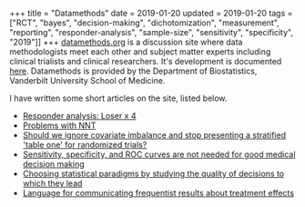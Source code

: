 +++
title = "Datamethods"
date = 2019-01-20
updated = 2019-01-20
tags = ["RCT", "bayes", "decision-making", "dichotomization",
"measurement", "reporting", "responder-analysis", "sample-size",
"sensitivity", "specificity", "2019"]]
+++
[datamethods.org](https://discourse.datamethods.org) is a discussion site where
data methodologists meet each other and subject matter experts
including clinical trialists and clinical researchers.  It's
development is documented [here](/post/disc).  Datamethods is provided
by the Department of Biostatistics, Vanderbilt University School of Medicine.

I have written some short articles on the site, listed below.

-   [Responder analysis: Loser x 4](https://discourse.datamethods.org/t/responder-analysis-loser-x-4)
-   [Problems with NNT](https://discourse.datamethods.org/t/problems-with-nnt)
-   [Should we ignore covariate imbalance and stop presenting a stratified 'table one' for randomized trials?](https://discourse.datamethods.org/t/should-we-ignore-covariate-imbalance-and-stop-presenting-a-stratified-table-one-for-randomized-trials)
-   [Sensitivity, specificity, and ROC curves are not needed for good medical decision making](https://discourse.datamethods.org/t/sensitivity-specificity-and-roc-curves-are-not-needed-for-good-medical-decision-making)
-   [Choosing statistical paradigms by studying the quality of decisions to which they lead](https://discourse.datamethods.org/t/choosing-statistical-paradigms-by-studying-the-quality-of-decisions-to-which-they-lead)
-   [Language for communicating frequentist results about treatment effects](https://discourse.datamethods.org/t/language-for-communicating-frequentist-results-about-treatment-effects)
